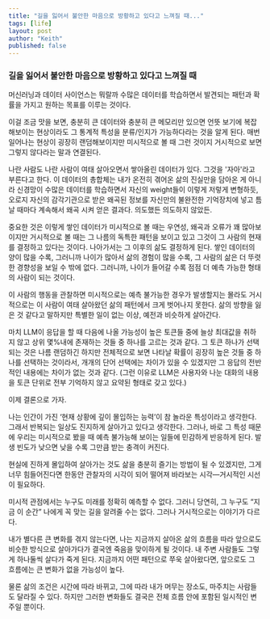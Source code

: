 ```yaml
---
title: "길을 잃어서 불안한 마음으로 방황하고 있다고 느껴질 때..."
tags: [life]
layout: post
author: "Keith"
published: false
---
```


### 길을 잃어서 불안한 마음으로 방황하고 있다고 느껴질 때

머신러닝과 데이터 사이언스는 뭐랄까 수많은 데이터를 학습하면서 발견되는 패턴과 확률을 가지고 원하는 목표를 이루는 것이다.

이걸 조금 맛을 보면, 충분히 큰 데이터와 충분히 큰 메모리만 있으면 언뜻 보기에 복잡해보이는 현상이라도 그 통계적 특성을 분류/인지가 가능하다라는 것을 알게 된다. 매번 일어나는 현상이 굉장히 랜덤해보이지만 미시적으로 볼 때 그런 것이지 거시적으로 보면 그렇지 않다라는 말과 연결된다. 

나란 사람도 나란 사람이 여태 살아오면서 쌓아올린 데이터가 있다. 그것을 '자아'라고 부른다고 한다. 이 데이터의 총합체는 내가 온전히 겪어온 삶의 진실만을 담아온 게 아니라 신경망이 수많은 데이터를 학습하면서 자신의 weight들이 이렇게 저렇게 변형하듯, 오로지 자신의 감각기관으로 받은 왜곡된 정보를 자신만의 불완전한 기억장치에 넣고 틈날 때마다 계속해서 왜곡 시켜 얻은 결과다. 의도했든 의도하지 않았든.

중요한 것은 이렇게 쌓인 데이터가 미시적으로 볼 때는 우연성, 왜곡과 오류가 꽤 많아보이지만 거시적으로 볼 때는 그 나름의 독특한 패턴을 보이고 있고 그것이 그 사람의 현재를 결정하고 있다는 것이다. 나아가서는 그 이후의 삶도 결정하게 된다. 쌓인 데이터의 양이 많을 수록, 그러니까 나이가 많아서 삶의 경험이 많을 수록, 그 사람의 삶은 더 뚜렷한 경향성을 보일 수 밖에 없다. 그러니까, 나이가 들어갈 수록 점점 더 예측 가능한 형태의 사람이 되는 것이다.

이 사람의 행동을 관찰하면 미시적으로는 예측 불가능한 경우가 발생할지는 몰라도 거시적으로는 이 사람이 여태 살아왔던 삶의 패턴에서 크게 벗어나지 못한다. 삶의 방향을 잃은 것 같다고 말하지만 특별한 일이 없는 이상, 예전과 비슷하게 살아간다.

마치 LLM이 응답을 할 때 다음에 나올 가능성이 높은 토큰들 중에 늘상 최대값을 취하지 않고 상위 몇%내에 존재하는 것들 중 하나를 고르는 것과 같다. 그 토큰 하나가 선택되는 것은 나름 랜덤하긴 하지만 전체적으로 보면 나타날 확률이 굉장히 높은 것들 중 하나를 선택하는 것이라서, 개개의 단어 선택에는 차이가 있을 수 있겠지만 그 응답의 전반적인 내용에는 차이가 없는 것과 같다. (그런 이유로 LLM은 사용자와 나눈 대화의 내용을 토큰 단위로 전부 기억하지 않고 요약된 형태로 갖고 있다.)

이제 결론으로 가자.

나는 인간이 가진 ‘현재 상황에 깊이 몰입하는 능력’이 참 놀라운 특성이라고 생각한다. 그래서 반복되는 일상도 진지하게 살아가고 있다고 생각한다. 그러나, 바로 그 특성 때문에 우리는 미시적으로 봤을 때 예측 불가능해 보이는 일들에 민감하게 반응하게 된다. 발생 빈도가 낮으면 낮을 수록 그만큼 받는 충격이 커진다. 

현실에 진하게 몰입하여 살아가는 것도 삶을 충분히 즐기는 방법이 될 수 있겠지만, 그게 너무 힘들어진다면 한동안 관찰자의 시각이 되어 떨어져 바라보는 시각—거시적인 시선이 필요하다.

미시적 관점에서는 누구도 미래를 정확히 예측할 수 없다. 그러니 당연히, 그 누구도 “지금 이 순간” 나에게 꼭 맞는 길을 알려줄 수는 없다. 그러나 거시적으로는 이야기가 다르다.

내가 별다른 큰 변화를 겪지 않는다면, 나는 지금까지 살아온 삶의 흐름을 따라 앞으로도 비슷한 방식으로 살아가다가 결국엔 죽음을 맞이하게 될 것이다. 내 주변 사람들도 그렇게 하나둘씩 살다가 죽게 된다. 지금까지 어떤 패턴으로 쭈욱 살아왔다면, 앞으로도 그 흐름에는 큰 변화가 없을 가능성이 높다.

물론 삶의 조건은 시간에 따라 바뀌고, 그에 따라 내가 머무는 장소도, 마주치는 사람들도 달라질 수 있다. 하지만 그러한 변화들도 결국은 전체 흐름 안에 포함된 일시적인 변주일 뿐이다.